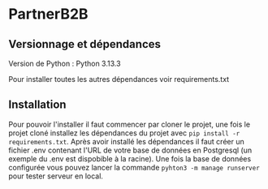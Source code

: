 # PartnerB2B

## Versionnage et dépendances 

Version de Python : Python 3.13.3

Pour installer toutes les autres dépendances voir requirements.txt

## Installation

Pour pouvoir l'installer il faut commencer par cloner le projet, une fois le projet cloné installez les dépendances du projet avec `pip install -r requirements.txt`. Après avoir installé les dépendances il faut créer un fichier .env contenant l'URL de votre base de données en Postgresql (un exemple du .env est dispobible à la racine). Une fois la base de données configurée vous pouvez lancer la commande `pyhton3 -m manage runserver` pour tester serveur en local.
